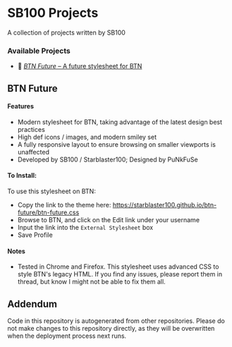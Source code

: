 # SB100 Projects

A collection of projects written by SB100

### Available Projects
- 🔮 [*BTN Future* – A future stylesheet for BTN](https://github.com/Starblaster100/starblaster100.github.io#btn-future)

## BTN Future
#### Features
- Modern stylesheet for BTN, taking advantage of the latest design best practices
- High def icons / images, and modern smiley set
- A fully responsive layout to ensure browsing on smaller viewports is unaffected
- Developed by SB100 / Starblaster100; Designed by PuNkFuSe

#### To Install:
To use this stylesheet on BTN:
- Copy the link to the theme here: https://starblaster100.github.io/btn-future/btn-future.css
- Browse to BTN, and click on the Edit link under your username
- Input the link into the `External Stylesheet` box
- Save Profile

#### Notes
- Tested in Chrome and Firefox. This stylesheet uses advanced CSS to style BTN's legacy HTML. If you find any issues,
please report them in thread, but know I might not be able to fix them all.

## Addendum
Code in this repository is autogenerated from other repositories. Please do not make changes to this repository directly,
as they will be overwritten when the deployment process next runs.
